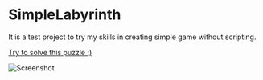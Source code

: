 # SimpleLabyrinth
It is a test project to try my skills in creating simple game without scripting.
<p><a href="https://simmer.io/@KrissMiss/simplelubirinth">Try to solve this puzzle :)</a></p>
<p><img src="https://user-images.githubusercontent.com/55649875/142841047-4d12547f-c559-4c5f-9732-18da23e706ed.PNG" alt="Screenshot"></p>

